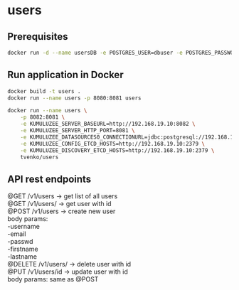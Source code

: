 # users


## Prerequisites

```bash
docker run -d --name usersDB -e POSTGRES_USER=dbuser -e POSTGRES_PASSWORD=postgres -e POSTGRES_DB=users -p 5433:5432 postgres:latest
```

## Run application in Docker

```bash
docker build -t users .
docker run --name users -p 8080:8081 users
```

```bash
docker run --name users \
    -p 8082:8081 \
    -e KUMULUZEE_SERVER_BASEURL=http://192.168.19.10:8082 \
    -e KUMULUZEE_SERVER_HTTP_PORT=8081 \
    -e KUMULUZEE_DATASOURCES0_CONNECTIONURL=jdbc:postgresql://192.168.19.10:5433/users \
    -e KUMULUZEE_CONFIG_ETCD_HOSTS=http://192.168.19.10:2379 \
    -e KUMULUZEE_DISCOVERY_ETCD_HOSTS=http://192.168.19.10:2379 \
    tvenko/users
```



## API rest endpoints

@GET /v1/users -> get list of all users <br />
@GET /v1/users/<id> -> get user with id <br />
@POST /v1/users -> create new user <br />
    body params: <br />
      -username <br />
      -email <br />
      -passwd <br />
      -firstname <br />
      -lastname <br />
@DELETE /v1/users/<id> -> delete user with id <br />
@PUT /v1/users/id -> update user with id <br />
    body params: same as @POST <br />
